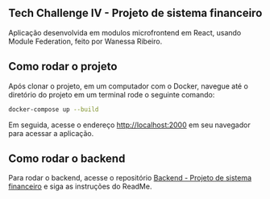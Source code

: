 ## Tech Challenge IV - Projeto de sistema financeiro

Aplicação desenvolvida em modulos microfrontend em React, usando Module Federation, feito por Wanessa Ribeiro.

## Como rodar o projeto

Após clonar o projeto, em um computador com o Docker, navegue até o diretório do projeto em um terminal rode o seguinte comando:

```bash
docker-compose up --build
```

Em seguida, acesse o endereço [http://localhost:2000](http://localhost:2000) em seu navegador para acessar a aplicação.

## Como rodar o backend

Para rodar o backend, acesse o repositório [Backend - Projeto de sistema financeiro](https://github.com/wanessaribeiro/projeto-pos-tech-backend?tab=readme-ov-file) e siga as instruções do ReadMe.
